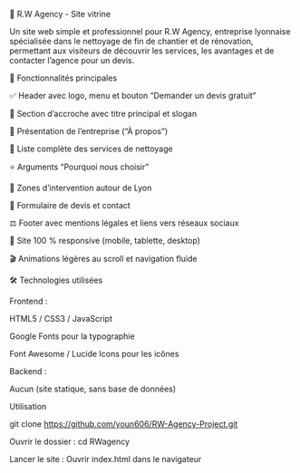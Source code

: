 🧼 R.W Agency - Site vitrine

Un site web simple et professionnel pour R.W Agency, entreprise lyonnaise spécialisée dans le nettoyage de fin de chantier et de rénovation, permettant aux visiteurs de découvrir les services, les avantages et de contacter l’agence pour un devis.


🚀 Fonctionnalités principales

✅ Header avec logo, menu et bouton “Demander un devis gratuit”

💬 Section d’accroche avec titre principal et slogan

👥 Présentation de l’entreprise (“À propos”)

🧹 Liste complète des services de nettoyage

⭐ Arguments “Pourquoi nous choisir”

📍 Zones d’intervention autour de Lyon

📨 Formulaire de devis et contact

⚖️ Footer avec mentions légales et liens vers réseaux sociaux

📱 Site 100 % responsive (mobile, tablette, desktop)

🎬 Animations légères au scroll et navigation fluide


🛠️ Technologies utilisées

Frontend :

HTML5 / CSS3 / JavaScript

Google Fonts pour la typographie

Font Awesome / Lucide Icons pour les icônes

Backend :

Aucun (site statique, sans base de données)


Utilisation

git clone https://github.com/youn606/RW-Agency-Project.git

Ouvrir le dossier :
cd RWagency

Lancer le site :
Ouvrir index.html dans le navigateur
